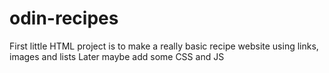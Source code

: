 # odin-recipes
First little HTML project is to make a really basic recipe website using links, images and lists
Later maybe add some CSS and JS
